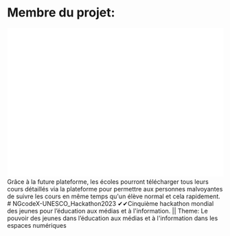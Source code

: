 # Membre du projet:
<img src="https://raw.githubusercontent.com/NGcodeX/NGcodeX-UNESCO_Hackathon2023/37de39219b143ece68c317628cb72b7225245bc9/.github/workflows/private/members/members.svg">
Grâce à la future plateforme, les écoles pourront télécharger tous leurs cours détaillés via la plateforme pour permettre aux personnes malvoyantes de suivre les cours en même temps qu'un élève normal et cela rapidement.
# NGcodeX-UNESCO_Hackathon2023
✔✔Cinquième hackathon mondial des jeunes pour l’éducation aux médias et à l'information. || Theme: Le pouvoir des jeunes dans l’éducation aux médias et à l'information dans les espaces numériques
